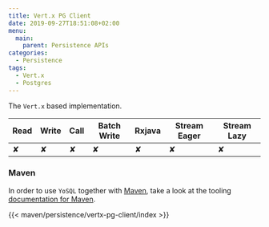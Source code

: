 ```yaml
---
title: Vert.x PG Client
date: 2019-09-27T18:51:08+02:00
menu:
  main:
    parent: Persistence APIs
categories:
  - Persistence
tags:
  - Vert.x
  - Postgres
---
```


The `Vert.x` based implementation.

| Read | Write | Call | Batch Write | Rxjava | Stream Eager | Stream Lazy |
|------|-------|------|-------------|--------|--------------|-------------|
| ✘    | ✘     | ✘    | ✘           | ✘      | ✘            | ✘           |

### Maven

In order to use `YoSQL` together with [Maven](https://maven.apache.org/), take a look at the tooling [documentation
for Maven](/tooling/maven/).

{{< maven/persistence/vertx-pg-client/index >}}
